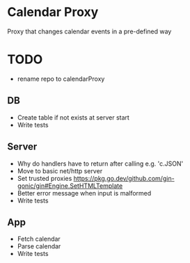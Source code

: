 # Calendar Proxy

Proxy that changes calendar events in a pre-defined way

# TODO

- rename repo to calendarProxy

## DB

- Create table if not exists at server start
- Write tests

## Server

- Why do handlers have to return after calling e.g. 'c.JSON'
- Move to basic net/http server
- Set trusted proxies https://pkg.go.dev/github.com/gin-gonic/gin#Engine.SetHTMLTemplate
- Better error message when input is malformed
- Write tests

## App

- Fetch calendar
- Parse calendar
- Write tests
